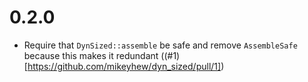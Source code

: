 # 0.2.0

- Require that `DynSized::assemble` be safe and remove `AssembleSafe` because this makes it redundant ((#1)[https://github.com/mikeyhew/dyn_sized/pull/1])
